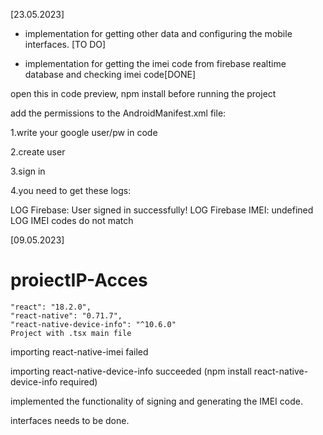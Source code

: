 [23.05.2023] 
- implementation for getting other data and configuring the mobile interfaces. [TO DO]

- implementation for getting the imei code from firebase realtime database and checking imei code[DONE]

open this in code preview,
npm install before running the project

add the permissions to the AndroidManifest.xml file:

<uses-permission android:name="android.permission.INTERNET"/>
<uses-permission android:name="android.permission.ACCESS_NETWORK_STATE"/>
<uses-permission android:name="android.permission.ACCESS_WIFI_STATE"/>

1.write your google user/pw in code

2.create user

3.sign in

4.you need to get these logs:

 LOG  Firebase: User signed in successfully!
 LOG  Firebase IMEI: undefined
 LOG  IMEI codes do not match

[09.05.2023]
# proiectIP-Acces
    "react": "18.2.0",
    "react-native": "0.71.7",
    "react-native-device-info": "^10.6.0"
    Project with .tsx main file 
    
importing react-native-imei failed

importing react-native-device-info succeeded
(npm install react-native-device-info required)

implemented the functionality of signing and generating the IMEI code.

interfaces needs to be done.
